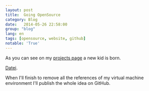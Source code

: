 ```yaml
---
layout: post
title:  Going OpenSource
category: Blog
date:   2014-05-26 22:58:00
group: "blog"
lang: en
tags: [opensource, website, github]
notable: 'True'
---
```


As you can see on my [projects page][internal-projects] a new kid is born.

[Datei][datei].

When I'll finish to remove all the references of my virtual machine environment I'll publish the whole idea on GitHub.


[internal-projects]: /projects
[datei]: https://github.com/MiPnamic/datei